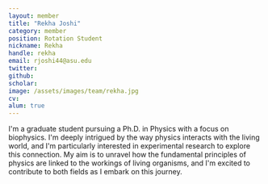 ```yaml
---
layout: member
title: "Rekha Joshi"
category: member 
position: Rotation Student
nickname: Rekha
handle: rekha
email: rjoshi44@asu.edu
twitter: 
github:
scholar: 
image: /assets/images/team/rekha.jpg
cv:
alum: true
---
```

I'm a graduate student pursuing a Ph.D. in Physics with a focus on biophysics. I'm deeply intrigued by the way physics interacts with the living world, and I'm particularly interested in experimental research to explore this connection. My aim is to unravel how the fundamental principles of physics are linked to the workings of living organisms, and I'm excited to contribute to both fields as I embark on this journey.